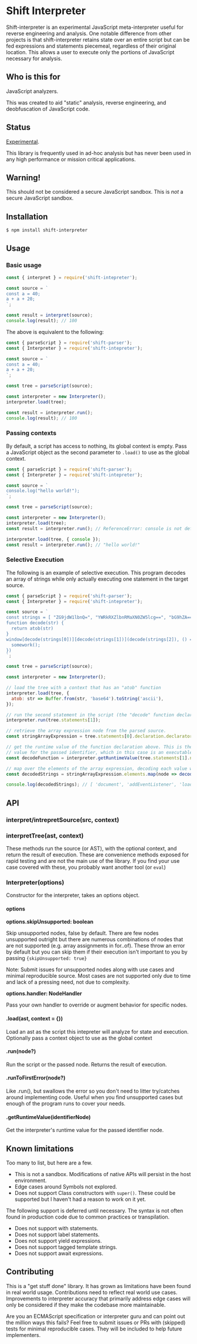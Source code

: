 # Shift Interpreter

Shift-interpreter is an experimental JavaScript meta-interpreter useful for reverse engineering and analysis. One notable difference from other projects is that shift-interpreter retains state over an entire script but can be fed expressions and statements piecemeal, regardless of their original location. This allows a user to execute only the portions of JavaScript necessary for analysis.

## Who is this for

JavaScript analyzers.

This was created to aid "static" analysis, reverse engineering, and deobfuscation of JavaScript code.

## Status

[Experimental](http://nodejs.org/api/documentation.html#documentation_stability_index).

This library is frequently used in ad-hoc analysis but has never been used in any high performance or mission critical applications.

## Warning!

This should not be considered a secure JavaScript sandbox. This is _not_ a secure JavaScript sandbox.

## Installation

```sh
$ npm install shift-interpreter
```

## Usage

### Basic usage

```js
const { interpret } = require('shift-intepreter');

const source = `
const a = 40;
a + a + 20;
`;

const result = interpret(source);
console.log(result); // 100
```

The above is equivalent to the following:

```js
const { parseScript } = require('shift-parser');
const { Interpreter } = require('shift-intepreter');

const source = `
const a = 40;
a + a + 20;
`;

const tree = parseScript(source);

const interpreter = new Interpreter();
interpreter.load(tree);

const result = interpreter.run();
console.log(result); // 100
```

### Passing contexts

By default, a script has access to nothing, its global context is empty. Pass a JavaScript object as the second parameter to `.load()` to use as the global context.

```js
const { parseScript } = require('shift-parser');
const { Interpreter } = require('shift-intepreter');

const source = `
console.log("hello world!");
`;

const tree = parseScript(source);

const interpreter = new Interpreter();
interpreter.load(tree);
const result = interpreter.run(); // ReferenceError: console is not defined

interpreter.load(tree, { console });
const result = interpreter.run(); // "hello world!"
```

### Selective Execution

The following is an example of selective execution. This program decodes an array of strings while only actually executing one statement in the target source.

```js
const { parseScript } = require('shift-parser');
const { Interpreter } = require('shift-intepreter');

const source = `
const strings = [ "ZG9jdW1lbnQ=", "YWRkRXZlbnRMaXN0ZW5lcg==", "bG9hZA==" ];
function decode(str) {
  return atob(str)
}
window[decode(strings[0])][decode(strings[1])](decode(strings[2]), () => {
  somework();
})
`;

const tree = parseScript(source);

const interpreter = new Interpreter();

// load the tree with a context that has an "atob" function
interpreter.load(tree, {
  atob: str => Buffer.from(str, 'base64').toString('ascii'),
});

// run the second statement in the script (the "decode" function declaration)
interpreter.run(tree.statements[1]);

// retrieve the array expression node from the parsed source.
const stringArrayExpression = tree.statements[0].declaration.declarators[0].init;

// get the runtime value of the function declaration above. This is the interpreter's
// value for the passed identifier, which in this case is an executable function.
const decodeFunction = interpreter.getRuntimeValue(tree.statements[1].name);

// map over the elements of the array expression, decoding each value with the function from the interpreter.
const decodedStrings = stringArrayExpression.elements.map(node => decodeFunction(node.value));

console.log(decodedStrings); // [ 'document', 'addEventListener', 'load' ]
```

## API

### interpret/intrepretSource(src, context)

### interpretTree(ast, context)

These methods run the source (or AST), with the optional context, and return the result of execution. These are convenience methods exposed for rapid testing and are not the main use of the library. If you find your use case covered with these, you probably want another tool (or `eval`)

### Interpreter(options)

Constructor for the interpreter, takes an options object.

#### options

**options.skipUnsupported: boolean**

Skip unsupported nodes, false by default. There are few nodes unsupported outright but there are numerous combinations of nodes that are not supported (e.g. array assignments in for..of). These throw an error by default but you can skip them if their execution isn't important to you by passing `{skipUnsupported: true}`

Note: Submit issues for unsupported nodes along with use cases and minimal reproducible source. Most cases are not supported only due to time and lack of a pressing need, not due to complexity.

**options.handler: NodeHandler**

Pass your own handler to override or augment behavior for specific nodes.

#### .load(ast, context = {})

Load an ast as the script this intepreter will analyze for state and execution. Optionally pass a context object to use as the
global context

#### .run(node?)

Run the script or the passed node. Returns the result of execution.

#### .runToFirstError(node?)

Like .run(), but swallows the error so you don't need to litter try/catches around implementing code. Useful when you find unsupported cases but enough of the program runs to cover your needs.

#### .getRuntimeValue(identifierNode)

Get the interpreter's runtime value for the passed identifier node.

## Known limitations

Too many to list, but here are a few.

- This is not a sandbox. Modifications of native APIs will persist in the host environment.
- Edge cases around Symbols not explored.
- Does not support Class constructors with `super()`. These could be supported but I haven't had a reason to work on it yet.

The following support is deferred until necessary. The syntax is not often found in production code due to common practices or transpilation.

- Does not support with statements.
- Does not support label statements.
- Does not support yield expressions.
- Does not support tagged template strings.
- Does not support await expressions.

## Contributing

This is a "get stuff done" library. It has grown as limitations have been found in real world usage. Contributions need to reflect real world use cases. Improvements to interpreter accuracy that primarily address edge cases will only be considered if they make the codebase more maintainable.

Are you an ECMAScript specification or interpreter guru and can point out the million ways this fails? Feel free to submit issues or PRs with (skipped) tests for minimal reproducible cases. They will be included to help future implementers.
